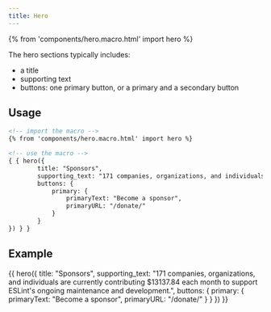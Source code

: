 ```yaml
---
title: Hero
---
```

{% from 'components/hero.macro.html' import hero %}

The hero sections typically includes:
* a title
* supporting text
* buttons: one primary button, or a primary and a secondary button

## Usage

```html
<!-- import the macro -->
{% from 'components/hero.macro.html' import hero %}

<!-- use the macro -->
{ { hero({
        title: "Sponsors",
        supporting_text: "171 companies, organizations, and individuals are currently contributing $13137.84 each month to support ESLint's ongoing maintenance and development.",
        buttons: {
            primary: {
                primaryText: "Become a sponsor",
                primaryURL: "/donate/"
            }
        }
}) } }
```

## Example

{{ hero({
        title: "Sponsors",
        supporting_text: "171 companies, organizations, and individuals are currently contributing $13137.84 each month to support ESLint's ongoing maintenance and development.",
        buttons: {
            primary: {
                primaryText: "Become a sponsor",
                primaryURL: "/donate/"
            }
        }
    }) }}
